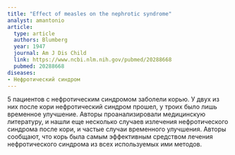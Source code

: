 ```yaml
---
title: "Еffect of measles on the nephrotic syndrome"
analyst: amantonio
article:
  type: article
  authors: Blumberg
  year: 1947
  journal: Am J Dis Child
  link: https://www.ncbi.nlm.nih.gov/pubmed/20288668
  pubmed: 20288668
diseases:
- Нефротический синдром
---
```


5 пациентов с нефротическим синдромом заболели корью. У двух из них после кори нефротический синдром прошел, у троих было лишь временное улучшение.
Авторы проанализировали медицинскую литературу, и нашли еще несколько случаев излечения нефротического синдрома после кори, и частые случаи временного улучшения.
Авторы сообщают, что корь была самым эффективным средством лечения нефротического синдрома из всех используемых ими методов.

